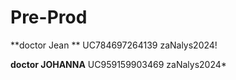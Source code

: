 # Pre-Prod
**doctor Jean **
UC784697264139
zaNalys2024!

**doctor JOHANNA**
UC959159903469
zaNalys2024*

